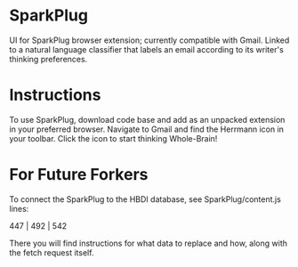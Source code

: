 # SparkPlug
UI for SparkPlug browser extension; currently compatible with Gmail. Linked to a natural language classifier that labels an email according to its writer's thinking preferences.

# Instructions
To use SparkPlug, download code base and add as an unpacked extension in your preferred browser.
Navigate to Gmail and find the Herrmann icon in your toolbar.
Click the icon to start thinking Whole-Brain!

# For Future Forkers
To connect the SparkPlug to the HBDI database, see SparkPlug/content.js lines:

447 | 492 | 542

There you will find instructions for what data to replace and how, along with the fetch request itself.
